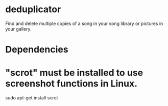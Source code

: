 # deduplicator
Find and delete multiple copies of a song in your song library or pictures in your gallery.

Dependencies
============

# "scrot" must be installed to use screenshot functions in Linux.
sudo apt-get install scrot


